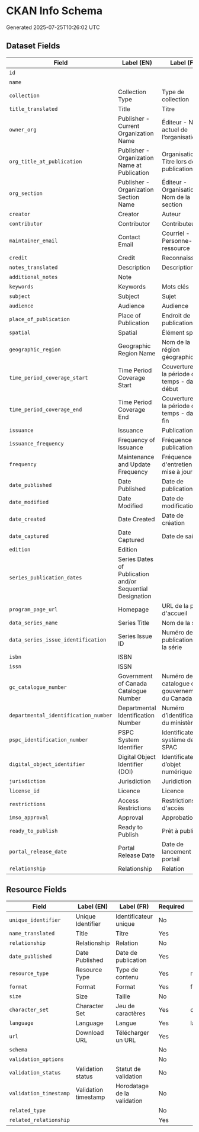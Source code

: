 # CKAN Info Schema

Generated 2025-07-25T10:26:02 UTC

## Dataset Fields
| Field | Label (EN) | Label (FR) | Required | Choices |
|-------|------------|------------|----------|---------|
| `id` |  |  | No |  |
| `name` |  |  | No |  |
| `collection` | Collection Type | Type de collection | Yes | collection |
| `title_translated` | Title | Titre | Yes |  |
| `owner_org` | Publisher - Current Organization Name | Éditeur - Nom actuel de l’organisation | Yes |  |
| `org_title_at_publication` | Publisher - Organization Name at Publication | Organisation - Titre lors de la publication | Yes |  |
| `org_section` | Publisher - Organization Section Name | Éditeur - Organisation - Nom de la section | No |  |
| `creator` | Creator | Auteur | No |  |
| `contributor` | Contributor | Contributeur | No |  |
| `maintainer_email` | Contact Email | Courriel - Personne-ressource | Yes |  |
| `credit` | Credit | Reconnaissance | No |  |
| `notes_translated` | Description | Description | Yes |  |
| `additional_notes` | Note |  | No |  |
| `keywords` | Keywords | Mots clés | Yes |  |
| `subject` | Subject | Sujet | Yes | subject |
| `audience` | Audience | Audience | No | audience |
| `place_of_publication` | Place of Publication | Endroit de publication | No | place_of_publication |
| `spatial` | Spatial | Élément spatial | Yes |  |
| `geographic_region` | Geographic Region Name | Nom de la région géographique | No | geographic_region |
| `time_period_coverage_start` | Time Period Coverage Start | Couverture de la période de temps - date de début | Yes |  |
| `time_period_coverage_end` | Time Period Coverage End | Couverture de la période de temps - date de fin | Yes |  |
| `issuance` | Issuance | Publication | Yes | issuance |
| `issuance_frequency` | Frequency of Issuance | Fréquence de publication | Yes | issuance_frequency |
| `frequency` | Maintenance and Update Frequency | Fréquence d'entretien et de mise à jour | Yes | frequency |
| `date_published` | Date Published | Date de publication | Yes |  |
| `date_modified` | Date Modified | Date de modification | Yes |  |
| `date_created` | Date Created | Date de création | Yes |  |
| `date_captured` | Date Captured | Date de saisie | Yes |  |
| `edition` | Edition |  | No |  |
| `series_publication_dates` | Series Dates of Publication and/or Sequential Designation |  | No |  |
| `program_page_url` | Homepage | URL de la page d'accueil | No |  |
| `data_series_name` | Series Title | Nom de la série | No |  |
| `data_series_issue_identification` | Series Issue ID | Numéro de publication de la série | No |  |
| `isbn` | ISBN |  | No |  |
| `issn` | ISSN |  | No |  |
| `gc_catalogue_number` | Government of Canada Catalogue Number | Numéro de catalogue du gouvernement du Canada | No |  |
| `departmental_identification_number` | Departmental Identification Number | Numéro d’identification du ministère | No |  |
| `pspc_identification_number` | PSPC System Identifier | Identificateur de système de SPAC | No |  |
| `digital_object_identifier` | Digital Object Identifier (DOI) | Identificateur d’objet numérique | No |  |
| `jurisdiction` | Jurisdiction | Juridiction | Yes | jurisdiction |
| `license_id` | Licence | Licence | Yes |  |
| `restrictions` | Access Restrictions | Restrictions d'accès | Yes | restrictions |
| `imso_approval` | Approval | Approbation | Yes | imso_approval |
| `ready_to_publish` | Ready to Publish | Prêt à publier | Yes | ready_to_publish |
| `portal_release_date` | Portal Release Date | Date de lancement du portail | Yes |  |
| `relationship` | Relationship | Relation | No |  |

## Resource Fields
| Field | Label (EN) | Label (FR) | Required | Choices |
|-------|------------|------------|----------|---------|
| `unique_identifier` | Unique Identifier | Identificateur unique | No |  |
| `name_translated` | Title | Titre | Yes |  |
| `relationship` | Relationship | Relation | No |  |
| `date_published` | Date Published | Date de publication | Yes |  |
| `resource_type` | Resource Type | Type de contenu | Yes | resource_type |
| `format` | Format | Format | Yes | format |
| `size` | Size | Taille | No |  |
| `character_set` | Character Set | Jeu de caractères | Yes | character_set |
| `language` | Language | Langue | Yes | language |
| `url` | Download URL | Télécharger un URL | Yes |  |
| `schema` |  |  | No |  |
| `validation_options` |  |  | No |  |
| `validation_status` | Validation status | Statut de validation | No |  |
| `validation_timestamp` | Validation timestamp | Horodatage de la validation | No |  |
| `related_type` |  |  | No |  |
| `related_relationship` |  |  | Yes |  |
